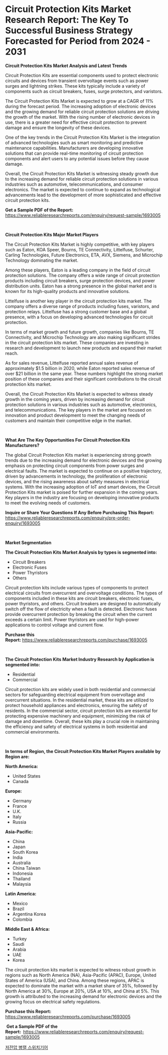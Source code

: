 <p><h1>Circuit Protection Kits Market Research Report: The Key To Successful Business Strategy Forecasted for Period from 2024 - 2031</h1></p><p><strong>Circuit Protection Kits Market Analysis and Latest Trends</strong></p>
<p><p>Circuit Protection Kits are essential components used to protect electronic circuits and devices from transient overvoltage events such as power surges and lightning strikes. These kits typically include a variety of components such as circuit breakers, fuses, surge protectors, and varistors.</p><p>The Circuit Protection Kits Market is expected to grow at a CAGR of 11% during the forecast period. The increasing adoption of electronic devices and the growing demand for reliable circuit protection solutions are driving the growth of the market. With the rising number of electronic devices in use, there is a greater need for effective circuit protection to prevent damage and ensure the longevity of these devices.</p><p>One of the key trends in the Circuit Protection Kits Market is the integration of advanced technologies such as smart monitoring and predictive maintenance capabilities. Manufacturers are developing innovative solutions that can provide real-time monitoring of circuit protection components and alert users to any potential issues before they cause damage.</p><p>Overall, the Circuit Protection Kits Market is witnessing steady growth due to the increasing demand for reliable circuit protection solutions in various industries such as automotive, telecommunications, and consumer electronics. The market is expected to continue to expand as technological advancements lead to the development of more sophisticated and effective circuit protection kits.</p></p>
<p><strong>Get a Sample PDF of the Report:&nbsp;</strong> <a href="https://www.reliableresearchreports.com/enquiry/request-sample/1693005">https://www.reliableresearchreports.com/enquiry/request-sample/1693005</a></p>
<p>&nbsp;</p>
<p><strong>Circuit Protection Kits Major Market Players</strong></p>
<p><p>The Circuit Protection Kits Market is highly competitive, with key players such as Eaton, KOA Speer, Bourns, TE Connectivity, Littelfuse, Schurter, Carling Technologies, Future Electronics, ETA, AVX, Siemens, and Microchip Technology dominating the market. </p><p>Among these players, Eaton is a leading company in the field of circuit protection solutions. The company offers a wide range of circuit protection products including circuit breakers, surge protection devices, and power distribution units. Eaton has a strong presence in the global market and is known for its high-quality products and innovative solutions.</p><p>Littelfuse is another key player in the circuit protection kits market. The company offers a diverse range of products including fuses, varistors, and protection relays. Littelfuse has a strong customer base and a global presence, with a focus on developing advanced technologies for circuit protection.</p><p>In terms of market growth and future growth, companies like Bourns, TE Connectivity, and Microchip Technology are also making significant strides in the circuit protection kits market. These companies are investing in research and development to launch new products and expand their market reach.</p><p>As for sales revenue, Littelfuse reported annual sales revenue of approximately $1.5 billion in 2020, while Eaton reported sales revenue of over $21 billion in the same year. These numbers highlight the strong market position of these companies and their significant contributions to the circuit protection kits market. </p><p>Overall, the Circuit Protection Kits Market is expected to witness steady growth in the coming years, driven by increasing demand for circuit protection solutions in various industries such as automotive, electronics, and telecommunications. The key players in the market are focused on innovation and product development to meet the changing needs of customers and maintain their competitive edge in the market.</p></p>
<p>&nbsp;</p>
<p><strong>What Are The Key Opportunities For Circuit Protection Kits Manufacturers?</strong></p>
<p><p>The global Circuit Protection Kits market is experiencing strong growth trends due to the increasing demand for electronic devices and the growing emphasis on protecting circuit components from power surges and electrical faults. The market is expected to continue on a positive trajectory, driven by advancements in technology, the proliferation of electronic devices, and the rising awareness about safety measures in electrical systems. With the increasing adoption of IoT and smart devices, the Circuit Protection Kits market is poised for further expansion in the coming years. Key players in the industry are focusing on developing innovative products to meet the evolving needs of customers.</p></p>
<p><strong>Inquire or Share Your Questions If Any Before Purchasing This Report:</strong> <a href="https://www.reliableresearchreports.com/enquiry/pre-order-enquiry/1693005">https://www.reliableresearchreports.com/enquiry/pre-order-enquiry/1693005</a></p>
<p>&nbsp;</p>
<p><strong>Market Segmentation</strong></p>
<p><strong>The Circuit Protection Kits Market Analysis by types is segmented into:</strong></p>
<p><ul><li>Circuit Breakers</li><li>Electronic Fuses</li><li>Power Thyristors</li><li>Others</li></ul></p>
<p><p>Circuit protection kits include various types of components to protect electrical circuits from overcurrent and overvoltage conditions. The types of components included in these kits are circuit breakers, electronic fuses, power thyristors, and others. Circuit breakers are designed to automatically switch off the flow of electricity when a fault is detected. Electronic fuses provide overcurrent protection by breaking the circuit when the current exceeds a certain limit. Power thyristors are used for high-power applications to control voltage and current flow.</p></p>
<p><strong>Purchase this Report:&nbsp;</strong><a href="https://www.reliableresearchreports.com/purchase/1693005">https://www.reliableresearchreports.com/purchase/1693005</a></p>
<p>&nbsp;</p>
<p><strong>The Circuit Protection Kits Market Industry Research by Application is segmented into:</strong></p>
<p><ul><li>Residential</li><li>Commercial</li></ul></p>
<p><p>Circuit protection kits are widely used in both residential and commercial sectors for safeguarding electrical equipment from overvoltage and overcurrent situations. In the residential market, these kits are utilized to protect household appliances and electronics, ensuring the safety of residents. In the commercial sector, circuit protection kits are essential for protecting expensive machinery and equipment, minimizing the risk of damage and downtime. Overall, these kits play a crucial role in maintaining the efficiency and safety of electrical systems in both residential and commercial environments.</p></p>
<p>&nbsp;</p>
<p><strong>In terms of Region, the Circuit Protection Kits Market Players available by Region are:</strong></p>
<p>
    <p> <strong> North America: </strong>
        <ul>
            <li>United States</li>
            <li>Canada</li>
        </ul>
        </p> 
    <p> <strong> Europe: </strong>
        <ul>
            <li>Germany</li>
            <li>France</li>
            <li>U.K.</li>
            <li>Italy</li>
            <li>Russia</li>
        </ul>
        </p> 
    <p> <strong> Asia-Pacific: </strong>
        <ul>
            <li>China</li>
            <li>Japan</li>
            <li>South Korea</li>
            <li>India</li>
            <li>Australia</li>
            <li>China Taiwan</li>
            <li>Indonesia</li>
            <li>Thailand</li>
            <li>Malaysia</li>
        </ul>
        </p> 
    <p> <strong> Latin America: </strong>
        <ul>
            <li>Mexico</li>
            <li>Brazil</li>
            <li>Argentina Korea</li>
            <li>Colombia</li>
        </ul>
        </p> 
    <p> <strong> Middle East & Africa: </strong>
        <ul>
            <li>Turkey</li>
            <li>Saudi</li>
            <li>Arabia</li>
            <li>UAE</li>
            <li>Korea</li>
        </ul>
    </p>
    </p>
<p><p>The circuit protection kits market is expected to witness robust growth in regions such as North America (NA), Asia-Pacific (APAC), Europe, United States of America (USA), and China. Among these regions, APAC is expected to dominate the market with a market share of 35%, followed by North America at 30%, Europe at 20%, USA at 10%, and China at 5%. This growth is attributed to the increasing demand for electronic devices and the growing focus on electrical safety regulations.</p></p>
<p><strong>Purchase this Report: </strong><a href="https://www.reliableresearchreports.com/purchase/1693005">https://www.reliableresearchreports.com/purchase/1693005</a></p>
<p>&nbsp;<strong>Get a Sample PDF of the Report:&nbsp;&nbsp;</strong><a href="https://www.reliableresearchreports.com/enquiry/request-sample/1693005">https://www.reliableresearchreports.com/enquiry/request-sample/1693005</a></p>
<p><strong></strong></p>
<p><p><a href="https://github.com/plelbej847484502/Market-Research-Report-List-1/blob/main/942718011159.md">저전압 병렬 스위치기어</a></p></p>